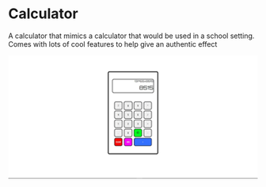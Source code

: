 # Calculator

A calculator that mimics a calculator that would be used in a school setting. Comes with lots of cool features to help give an authentic effect

![Calculator](images/calculator.png)
